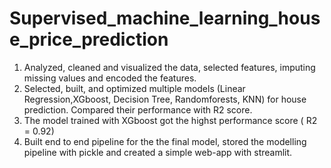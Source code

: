 # Supervised_machine_learning_house_price_prediction

1.  Analyzed, cleaned and visualized the data, selected features, imputing missing values and encoded the features.
2.  Selected, built, and optimized multiple models (Linear Regression,XGboost, Decision Tree, Randomforests, KNN) for house prediction. Compared their performance with R2 score. 
3. The model trained with XGboost got the highst performance score ( R2 = 0.92)
4. Built end to end pipeline for the the final model, stored the modelling pipeline with pickle and created a simple web-app with streamlit.
